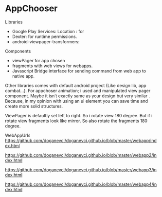 # AppChooser

Libraries
- Google Play Services: Location : for 
- Dexter: for runtime permissions.
- android-viewpager-transformers: 


Components
- viewPager for app chosen
- fragments with web views for webapps.
- Javascript Bridge interface for sending command from web app to native app.

Other libraries comes with default android project (Like design lib, app combat…). For appchoser animation; i used and manipulated view pager component. Maybe it isn’t exactly same as your design but very similar . Because, in my opinion with using an ui element  you can save time and create more solid structures.

ViewPager is defaultly set left to right. So i rotate view 180 degree. But if i rotate view fragments look like mirror. So also rotate the fragments 180 degree.


WebAppUrls
https://github.com/doganevci/doganevci.github.io/blob/master/webapp/index.html

https://github.com/doganevci/doganevci.github.io/blob/master/webapp2/index.html

https://github.com/doganevci/doganevci.github.io/blob/master/webapp3/index.html

https://github.com/doganevci/doganevci.github.io/blob/master/webapp4/index.html
